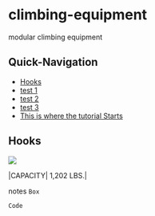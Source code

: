 # climbing-equipment
modular climbing equipment



## Quick-Navigation

- [Hooks](#Hooks)
- [test 1](#test-1)
- [test 2](#test-2)
- [test 3](#test-3)
- [This is where the tutorial Starts](#This-is-where-the-tutorial-Starts)


## Hooks
![](https://m.media-amazon.com/images/I/61QPfOrn0qL._AC_SX679_.jpg)

|CAPACITY| 1,202 LBS.|



















notes
`Box`
```
Code
```






